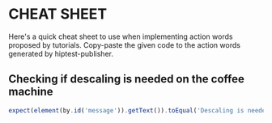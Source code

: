 # CHEAT SHEET

Here's a quick cheat sheet to use when implementing action words proposed by tutorials.
Copy-paste the given code to the action words generated by hiptest-publisher.

## Checking if descaling is needed on the coffee machine

```javascript
expect(element(by.id('message')).getText()).toEqual('Descaling is needed');
```
